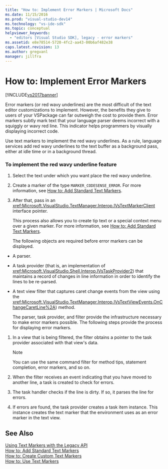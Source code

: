 ```yaml
---
title: "How to: Implement Error Markers | Microsoft Docs"
ms.date: 11/15/2016
ms.prod: "visual-studio-dev14"
ms.technology: "vs-ide-sdk"
ms.topic: conceptual
helpviewer_keywords: 
  - "editors [Visual Studio SDK], legacy - error markers"
ms.assetid: e8e78514-5720-4fc2-aa43-00b6af482e38
caps.latest.revision: 13
ms.author: gregvanl
manager: jillfra
---
```

# How to: Implement Error Markers
[!INCLUDE[vs2017banner](../includes/vs2017banner.md)]

Error markers (or red wavy underlines) are the most difficult of the text editor customizations to implement. However, the benefits they give to users of your VSPackage can far outweigh the cost to provide them. Error markers subtly mark text that your language parser deems incorrect with a squiggly or wavy red line. This indicator helps programmers by visually displaying incorrect code.  
  
 Use text markers to implement the red wavy underlines. As a rule, language services add red wavy underlines to the text buffer as a background pass, either at idle time or in a background thread.  
  
### To implement the red wavy underline feature  
  
1. Select the text under which you want place the red wavy underline.  
  
2. Create a marker of the type `MARKER_CODESENSE_ERROR`. For more information, see [How to: Add Standard Text Markers](../extensibility/how-to-add-standard-text-markers.md).  
  
3. After that, pass in an <xref:Microsoft.VisualStudio.TextManager.Interop.IVsTextMarkerClient> interface pointer.  
  
   This process also allows you to create tip text or a special context menu over a given marker. For more information, see [How to: Add Standard Text Markers](../extensibility/how-to-add-standard-text-markers.md).  
  
   The following objects are required before error markers can be displayed.  
  
- A parser.  
  
- A task provider (that is, an implementation of <xref:Microsoft.VisualStudio.Shell.Interop.IVsTaskProvider2>) that maintains a record of changes in line information in order to identify the lines to be re-parsed.  
  
- A text view filter that captures caret change events from the view using the <xref:Microsoft.VisualStudio.TextManager.Interop.IVsTextViewEvents.OnChangeCaretLine%2A>) method.  
  
  The parser, task provider, and filter provide the infrastructure necessary to make error markers possible. The following steps provide the process for displaying error markers.  
  
1. In a view that is being filtered, the filter obtains a pointer to the task provider associated with that view's data.  
  
    > [!NOTE]
    > You can use the same command filter for method tips, statement completion, error markers, and so on.  
  
2. When the filter receives an event indicating that you have moved to another line, a task is created to check for errors.  
  
3. The task handler checks if the line is dirty. If so, it parses the line for errors.  
  
4. If errors are found, the task provider creates a task item instance. This instance creates the text marker that the environment uses as an error marker in the text view.  
  
## See Also  
 [Using Text Markers with the Legacy API](../extensibility/using-text-markers-with-the-legacy-api.md)   
 [How to: Add Standard Text Markers](../extensibility/how-to-add-standard-text-markers.md)   
 [How to: Create Custom Text Markers](../extensibility/how-to-create-custom-text-markers.md)   
 [How to: Use Text Markers](../extensibility/how-to-use-text-markers.md)
